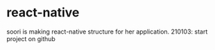 # react-native

soori is making react-native structure for her application.
210103: start project on github
